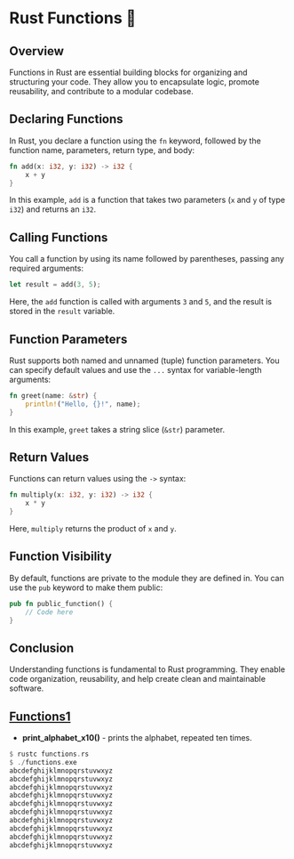 # Rust Functions 🦀


## Overview

Functions in Rust are essential building blocks for organizing and structuring your code. They allow you to encapsulate logic, promote reusability, and contribute to a modular codebase.

## Declaring Functions

In Rust, you declare a function using the `fn` keyword, followed by the function name, parameters, return type, and body:

```rust
fn add(x: i32, y: i32) -> i32 {
    x + y
}
```
In this example, `add` is a function that takes two parameters (`x` and `y` of type `i32`) and returns an `i32`.

## Calling Functions
You call a function by using its name followed by parentheses, passing any required arguments:

```rust
let result = add(3, 5);
```
Here, the `add` function is called with arguments `3` and `5`, and the result is stored in the `result` variable.

## Function Parameters
Rust supports both named and unnamed (tuple) function parameters. You can specify default values and use the `...` syntax for variable-length arguments:

```rust
fn greet(name: &str) {
    println!("Hello, {}!", name);
}
```
In this example, `greet` takes a string slice (`&str`) parameter.

## Return Values
Functions can return values using the `->` syntax:

```rust
fn multiply(x: i32, y: i32) -> i32 {
    x * y
}
```
Here, `multiply` returns the product of `x` and `y`.

## Function Visibility
By default, functions are private to the module they are defined in. You can use the `pub` keyword to make them public:

```rust
pub fn public_function() {
    // Code here
}
```
## Conclusion
Understanding functions is fundamental to Rust programming. They enable code organization, reusability, and help create clean and maintainable software.

## [Functions1](./src/functions.rs)
- **print_alphabet_x10()** - prints the alphabet, repeated ten times.
```rust
$ rustc functions.rs
$ ./functions.exe
abcdefghijklmnopqrstuvwxyz
abcdefghijklmnopqrstuvwxyz
abcdefghijklmnopqrstuvwxyz
abcdefghijklmnopqrstuvwxyz
abcdefghijklmnopqrstuvwxyz
abcdefghijklmnopqrstuvwxyz
abcdefghijklmnopqrstuvwxyz
abcdefghijklmnopqrstuvwxyz
abcdefghijklmnopqrstuvwxyz
abcdefghijklmnopqrstuvwxyz
```